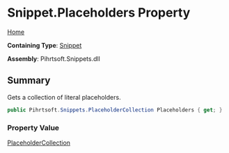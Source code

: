 # Snippet\.Placeholders Property

[Home](../../../../README.md)

**Containing Type**: [Snippet](../README.md)

**Assembly**: Pihrtsoft\.Snippets\.dll

## Summary

Gets a collection of literal placeholders\.

```csharp
public Pihrtsoft.Snippets.PlaceholderCollection Placeholders { get; }
```

### Property Value

[PlaceholderCollection](../../PlaceholderCollection/README.md)

